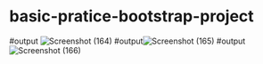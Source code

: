 # basic-pratice-bootstrap-project
#output ![Screenshot (164)](https://user-images.githubusercontent.com/77507461/199794985-1843e796-a3ef-43e3-917d-53b46a6e4b5b.png)
#output![Screenshot (165)](https://user-images.githubusercontent.com/77507461/199795107-41324951-e012-4ed1-b614-a7023ae11d0d.png)
#output![Screenshot (166)](https://user-images.githubusercontent.com/77507461/199795126-4e5f92b6-fd1e-4a8d-8d38-098b01730ac2.png)
